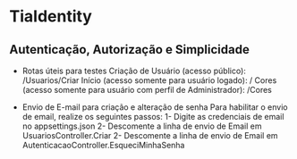 # TiaIdentity
## Autenticação, Autorização e Simplicidade

* Rotas úteis para testes
Criação de Usuário (acesso público): /Usuarios/Criar
Início (acesso somente para usuário logado): /
Cores (acesso somente para usuário com perfil de Administrador): /Cores

* Envio de E-mail para criação e alteração de senha
Para habilitar o envio de email, realize os seguintes passos:
1- Digite as credenciais de email no appsettings.json
2- Descomente a linha de envio de Email em UsuariosController.Criar
2- Descomente a linha de envio de Email em AutenticacaoController.EsqueciMinhaSenha